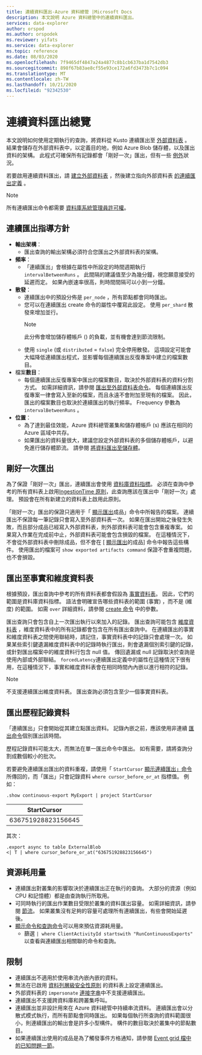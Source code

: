 ```yaml
---
title: 連續資料匯出-Azure 資料總管 |Microsoft Docs
description: 本文說明 Azure 資料總管中的連續資料匯出。
services: data-explorer
author: orspod
ms.author: orspodek
ms.reviewer: yifats
ms.service: data-explorer
ms.topic: reference
ms.date: 08/03/2020
ms.openlocfilehash: 7f9465df4847a24a4877c8b1cb637ba1d7542db3
ms.sourcegitcommit: 898f67b83ae8cf55e93ce172a6fd3473b7c1c094
ms.translationtype: MT
ms.contentlocale: zh-TW
ms.lasthandoff: 10/21/2020
ms.locfileid: "92342530"
---
```

# <a name="continuous-data-export-overview"></a>連續資料匯出總覽

本文說明如何使用定期執行的查詢，將資料從 Kusto 連續匯出至 [外部資料表](../external-table-commands.md) 。 結果會儲存在外部資料表中，以定義目的地，例如 Azure Blob 儲存體，以及匯出資料的架構。 此程式可確保所有記錄都會「剛好一次」匯出，但有一些 [例外](#exactly-once-export)狀況。 

若要啟用連續資料匯出，請 [建立外部資料表](../external-tables-azurestorage-azuredatalake.md#create-or-alter-external-table) ，然後建立指向外部資料表 [的連續匯出定義](create-alter-continuous.md) 。 

> [!NOTE]
> 所有連續匯出命令都需要 [資料庫系統管理員許可權](../access-control/role-based-authorization.md)。

## <a name="continuous-export-guidelines"></a>連續匯出指導方針

* **輸出架構**：
  * 匯出查詢的輸出架構必須符合您匯出之外部資料表的架構。 
* **頻率**：
  * 「連續匯出」會根據在屬性中所設定的時間週期執行 `intervalBetweenRuns` 。 此間隔的建議值至少為幾分鐘，視您願意接受的延遲而定。 如果內嵌速率很高，則時間間隔可以小到一分鐘。
* **散發**：
  * 連續匯出中的預設分佈是 `per_node` ，所有節點都會同時匯出。 
  * 您可以在連續匯出 create 命令的屬性中覆寫此設定。 使用 `per_shard` 散發來增加並行。
    > [!NOTE]
    > 此分佈會增加儲存體帳戶 () 的負載，並有機會達到節流限制。 
  * 使用 `single` (或 `distributed` = `false`) 完全停用散發。 這項設定可能會大幅降低連續匯出程式，並影響每個連續匯出反復專案中建立的檔案數目。 
* 檔案**數目**：
  * 每個連續匯出反復專案中匯出的檔案數目，取決於外部資料表的資料分割方式。 如需詳細資訊，請參閱 [匯出至外部資料表命令](export-data-to-an-external-table.md#number-of-files)。 每個連續匯出反復專案一律會寫入至新的檔案，而且永遠不會附加至現有的檔案。 因此，匯出的檔案數目也取決於連續匯出的執行頻率。 Frequency 參數為 `intervalBetweenRuns` 。
* **位置**：
  * 為了達到最佳效能，Azure 資料總管叢集和儲存體帳戶 (s) 應該在相同的 Azure 區域中共存。
  * 如果匯出的資料量很大，建議您設定外部資料表的多個儲存體帳戶，以避免進行儲存體節流。 請參閱 [將資料匯出至儲存體](export-data-to-storage.md#known-issues)。

## <a name="exactly-once-export"></a>剛好一次匯出

為了保證「剛好一次」匯出，連續匯出會使用 [資料庫資料指標](../databasecursor.md)。 必須在查詢中參考的所有資料表上啟用[IngestionTime 原則](../ingestiontime-policy.md)，此查詢應該在匯出中「剛好一次」處理。 預設會在所有新建立的資料表上啟用此原則。

「剛好一次」匯出的保證只適用于「 [顯示匯出](show-continuous-artifacts.md)成品」命令中所報告的檔案。 連續匯出不保證每一筆記錄只會寫入至外部資料表一次。 如果在匯出開始之後發生失敗，而且部分成品已經寫入外部資料表，則外部資料表可能會包含重複專案。 如果寫入作業在完成前中止，外部資料表可能會包含損毀的檔案。 在這種情況下，不會從外部資料表中刪除成品，但不會在 [ [顯示匯出](show-continuous-artifacts.md)的成品] 命令中報告這些構件。 使用匯出的檔案可 `show exported artifacts command` 保證不會重複問題，也不會損毀。

## <a name="export-to-fact-and-dimension-tables"></a>匯出至事實和維度資料表

根據預設，匯出查詢中參考的所有資料表都會假設為 [事實資料表](../../concepts/fact-and-dimension-tables.md)。 因此，它們的範圍是資料庫資料指標。 語法會明確宣告哪些資料表的範圍 (事實) ，而不是 (維度) 的範圍。 如需 `over` 詳細資料，請參閱 [create 命令](create-alter-continuous.md) 中的參數。

匯出查詢只會包含自上一次匯出執行以來加入的記錄。 匯出查詢可能包含 [維度資料表](../../concepts/fact-and-dimension-tables.md) ，維度資料表中的所有記錄都會包含在所有匯出查詢中。 在連續匯出的事實和維度資料表之間使用聯結時，請記住，事實資料表中的記錄只會處理一次。 如果某些索引鍵遺漏維度資料表中的記錄時執行匯出，則會遺漏個別索引鍵的記錄，或針對匯出檔案中的維度資料行包含 null 值。 傳回遺漏或 null 記錄取決於查詢是使用內部或外部聯結。 `forcedLatency`連續匯出定義中的屬性在這種情況下很有用，在這種情況下，事實和維度資料表會在相同時間內內嵌以進行相符的記錄。

> [!NOTE]
> 不支援連續匯出維度資料表。 匯出查詢必須包含至少一個事實資料表。

## <a name="exporting-historical-data"></a>匯出歷程記錄資料

「連續匯出」只會開始從其建立點匯出資料。 記錄內嵌之前，應該使用非連續 [匯出命令](export-data-to-an-external-table.md)個別匯出該時間。 

歷程記錄資料可能太大，而無法在單一匯出命令中匯出。 如有需要，請將查詢分割成數個較小的批次。 

若要避免連續匯出匯出的資料重複，請使用「 `StartCursor` [顯示連續匯出」命令](show-continuous-export.md) 所傳回的，而「匯出」只會記錄資料 `where cursor_before_or_at` 指標值。 例如：

```kusto
.show continuous-export MyExport | project StartCursor
```

| StartCursor        |
|--------------------|
| 636751928823156645 |

其次： 

```kusto
.export async to table ExternalBlob
<| T | where cursor_before_or_at("636751928823156645")
```

## <a name="resource-consumption"></a>資源耗用量

* 連續匯出對叢集的影響取決於連續匯出正在執行的查詢。 大部分的資源（例如 CPU 和記憶體）都是由查詢執行所取用。 
* 可同時執行的匯出作業數目受限於叢集的資料匯出容量。 如需詳細資訊，請參閱 [節流](../../management/capacitypolicy.md#throttling)。 如果叢集沒有足夠的容量可處理所有連續匯出，有些會開始延遲後。
* [顯示命令和查詢命令](../commands-and-queries.md)可以用來預估資源耗用量。 
  * 篩選 `| where ClientActivityId startswith "RunContinuousExports"` 以查看與連續匯出相關聯的命令和查詢。

## <a name="limitations"></a>限制

* 連續匯出不適用於使用串流內嵌內嵌的資料。 
* 無法在已啟用 [資料列層級安全性原則](../../management/rowlevelsecuritypolicy.md) 的資料表上設定連續匯出。
* 外部資料表的 `impersonate` [連接字串](../../api/connection-strings/storage.md)中不支援連續匯出。
* 連續匯出不支援跨資料庫和跨叢集呼叫。
* 連續匯出並非設計用來在 Azure 資料總管中持續串流資料。 連續匯出會以分散式模式執行，而所有節點會同時匯出。 如果每個執行所查詢的資料範圍很小，則連續匯出的輸出會是許多小型構件。 構件的數目取決於叢集中的節點數目。
* 如果連續匯出使用的成品是為了觸發事件方格通知，請參閱 [Event grid 檔中的已知問題一節](../../../ingest-data-event-grid-overview.md#known-event-grid-issues)。

